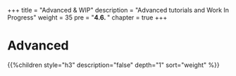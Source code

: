 +++
title = "Advanced & WIP"
description = "Advanced tutorials and Work In Progress"
weight = 35 
pre = "<b>4.6. </b>"
chapter = true
+++

# Advanced

{{%children style="h3" description="false" depth="1" sort="weight" %}}

